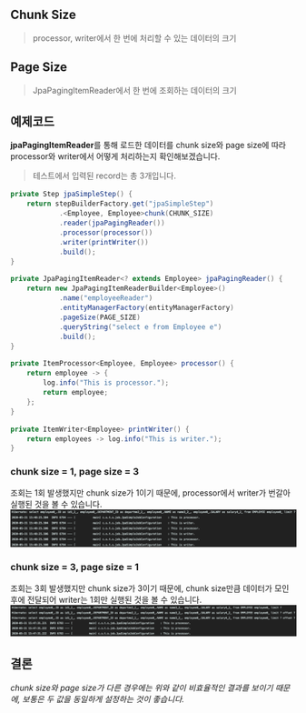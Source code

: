 ## Chunk Size
> processor, writer에서 한 번에 처리할 수 있는 데이터의 크기  

## Page Size
> JpaPagingItemReader에서 한 번에 조회하는 데이터의 크기  

## 예제코드
**jpaPagingItemReader**를 통해 로드한 데이터를 chunk size와 page size에 따라 processor와 writer에서 어떻게 처리하는지 확인해보겠습니다.
>테스트에서 입력된 record는 총 3개입니다.
```java
private Step jpaSimpleStep() {
    return stepBuilderFactory.get("jpaSimpleStep")
            .<Employee, Employee>chunk(CHUNK_SIZE)
            .reader(jpaPagingReader())
            .processor(processor())
            .writer(printWriter())
            .build();
}
```
```java
private JpaPagingItemReader<? extends Employee> jpaPagingReader() {
    return new JpaPagingItemReaderBuilder<Employee>()
            .name("employeeReader")
            .entityManagerFactory(entityManagerFactory)
            .pageSize(PAGE_SIZE)
            .queryString("select e from Employee e")
            .build();
}
```
```java
private ItemProcessor<Employee, Employee> processor() {
    return employee -> {
        log.info("This is processor.");
        return employee;
    };
}
```
```java
private ItemWriter<Employee> printWriter() {
    return employees -> log.info("This is writer.");
}
```
### chunk size = 1, page size = 3
조회는 1회 발생했지만 chunk size가 1이기 때문에, processor에서 writer가 번갈아 실행된 것을 볼 수 있습니다.  
![](./images/chunk1_page3.png)
### chunk size = 3, page size = 1
조회는 3회 발생했지만 chunk size가 3이기 때문에, chunk size만큼 데이터가 모인 후에 전달되어 writer는 1회만 실행된 것을 볼 수 있습니다. 
![](./images/chunk3_page1.png)
## 결론
_chunk size와 page size가 다른 경우에는 위와 같이 비효율적인 결과를 보이기 때문에, 보통은 두 값을 동일하게 설정하는 것이 좋습니다._
